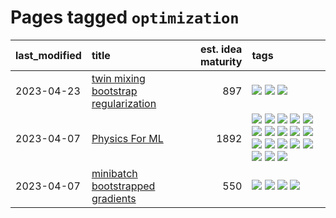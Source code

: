 # Pages tagged `optimization`

|last_modified|title|est. idea maturity|tags
|:---|:---|---:|:---|
|2023-04-23|[twin mixing bootstrap regularization](../twin_mixing_dropout.md)|897|[![](https://img.shields.io/badge/tag-experimental-c4c41f)](../tags/experimental.md) [![](https://img.shields.io/badge/tag-optimization-12f6d5)](../tags/optimization.md) [![](https://img.shields.io/badge/tag-scaling-faa2fc)](../tags/scaling.md)|
|2023-04-07|[Physics For ML](../physics_for_ml.md)|1892|[![](https://img.shields.io/badge/tag-brownianmotion-394ee4)](../tags/brownianmotion.md) [![](https://img.shields.io/badge/tag-curriculum-cc5ed7)](../tags/curriculum.md) [![](https://img.shields.io/badge/tag-curvature-dd597e)](../tags/curvature.md) [![](https://img.shields.io/badge/tag-education-e8ae48)](../tags/education.md) [![](https://img.shields.io/badge/tag-eigenvectors-b5ec2c)](../tags/eigenvectors.md) [![](https://img.shields.io/badge/tag-gaugetheory-f76896)](../tags/gaugetheory.md) [![](https://img.shields.io/badge/tag-grouptheory-0e5ec)](../tags/grouptheory.md) [![](https://img.shields.io/badge/tag-machinelearning-e9b626)](../tags/machinelearning.md) [![](https://img.shields.io/badge/tag-manifolds-36f98)](../tags/manifolds.md) [![](https://img.shields.io/badge/tag-ode-3a9a4f)](../tags/ode.md) [![](https://img.shields.io/badge/tag-optimization-12f6d5)](../tags/optimization.md) [![](https://img.shields.io/badge/tag-pde-d9f12f)](../tags/pde.md) [![](https://img.shields.io/badge/tag-physics-fe76cf)](../tags/physics.md) [![](https://img.shields.io/badge/tag-probabilityfields-8fb3d)](../tags/probabilityfields.md) [![](https://img.shields.io/badge/tag-quantummechanics-8a140)](../tags/quantummechanics.md) [![](https://img.shields.io/badge/tag-relativity-83cbca)](../tags/relativity.md) [![](https://img.shields.io/badge/tag-tensorcalculus-e33481)](../tags/tensorcalculus.md) [![](https://img.shields.io/badge/tag-textbook-b59164)](../tags/textbook.md)|
|2023-04-07|[minibatch bootstrapped gradients](../minibatch-bootstrapped-gradients.md)|550|[![](https://img.shields.io/badge/tag-experimental-c4c41f)](../tags/experimental.md) [![](https://img.shields.io/badge/tag-optimization-12f6d5)](../tags/optimization.md) [![](https://img.shields.io/badge/tag-training-48fb29)](../tags/training.md) [![](https://img.shields.io/badge/tag-wip-92ab1c)](../tags/wip.md)|